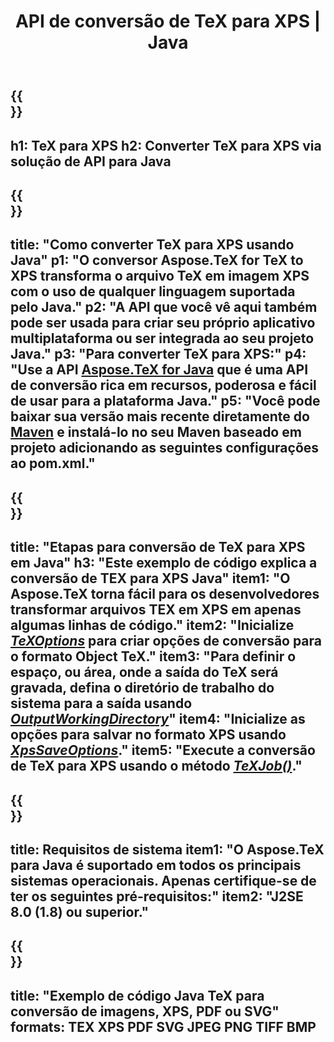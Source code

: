 ﻿---
translation: true
template: /_templates/_conversion-child-java.md
title: API de conversão de TeX para XPS | Java
description: Funcionalidade de conversão de TeX para XPS. Integre esta biblioteca Java local em seu projeto ou use aplicativos multiplataforma para converter TeX em XPS.
keywords: tex para xps api java, integração de tex2xps
url: /java/conversion/tex-to-xps/
family: tex
platformtag: java
feature: conversion
informat: TEX
outformat: XPS
otherformats: BMP PNG JPEG TIFF PDF SVG
---

{{<section banner>}}
---
h1: TeX para XPS
h2: Converter TeX para XPS via solução de API para Java
---

{{<section overview>}}
---
title: "Como converter TeX para XPS usando Java"
p1: "O conversor Aspose.TeX for TeX to XPS transforma o arquivo TeX em imagem XPS com o uso de qualquer linguagem suportada pelo Java."
p2: "A API que você vê aqui também pode ser usada para criar seu próprio aplicativo multiplataforma ou ser integrada ao seu projeto Java."
p3: "Para converter TeX para XPS:"
p4: "Use a API [Aspose.TeX for Java](https://products.aspose.com/tex/java) que é uma API de conversão rica em recursos, poderosa e fácil de usar para a plataforma Java."
p5: "Você pode baixar sua versão mais recente diretamente do [Maven](https://repository.aspose.com/webapp/#/artifacts/browse/tree/General/repo/com/aspose/aspose-tex) e instalá-lo no seu Maven baseado em projeto adicionando as seguintes configurações ao pom.xml."
---

{{<section feature1>}}
---
title: "Etapas para conversão de TeX para XPS em Java"
h3: "Este exemplo de código explica a conversão de TEX para XPS Java"
item1: "O Aspose.TeX torna fácil para os desenvolvedores transformar arquivos TEX em XPS em apenas algumas linhas de código."
item2: "Inicialize [*TeXOptions*](https://reference.aspose.com/tex/java/com.aspose.tex/TeXOptions) para criar opções de conversão para o formato Object TeX."
item3: "Para definir o espaço, ou área, onde a saída do TeX será gravada, defina o diretório de trabalho do sistema para a saída usando [*OutputWorkingDirectory*](https://reference.aspose.com/tex/java/com.aspose.tex/TeXOptions#getOutputWorkingDirectory--)"
item4: "Inicialize as opções para salvar no formato XPS usando [*XpsSaveOptions*](https://reference.aspose.com/tex/java/com.aspose.tex.rendering/XpsSaveOptions)."
item5: "Execute a conversão de TeX para XPS usando o método [*TeXJob()*](https://reference.aspose.com/tex/java/com.aspose.tex/TeXJob)."
---

{{<section feature2>}}
---
title: Requisitos de sistema
item1: "O Aspose.TeX para Java é suportado em todos os principais sistemas operacionais. Apenas certifique-se de ter os seguintes pré-requisitos:"
item2: "J2SE 8.0 (1.8) ou superior."
---

{{<section widget>}}
---
title: "Exemplo de código Java TeX para conversão de imagens, XPS, PDF ou SVG"
formats: TEX XPS PDF SVG JPEG PNG TIFF BMP
---